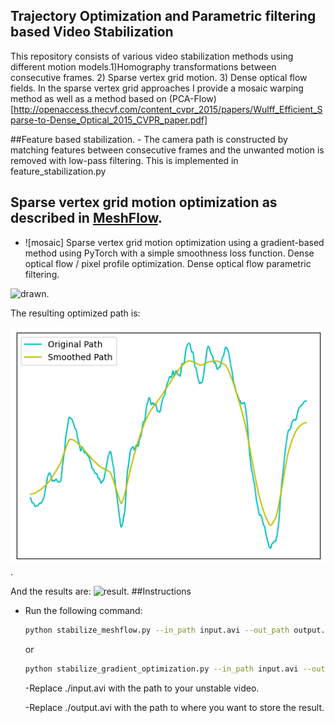 ## Trajectory Optimization and Parametric filtering based Video Stabilization
This repository consists of various video stabilization methods using different motion models.1)Homography transformations between consecutive frames. 2) Sparse vertex grid motion. 3) Dense optical flow fields.
In the sparse vertex grid approaches I provide a mosaic warping method as well as a method based on (PCA-Flow)[http://openaccess.thecvf.com/content_cvpr_2015/papers/Wulff_Efficient_Sparse-to-Dense_Optical_2015_CVPR_paper.pdf]

##Feature based stabilization.
     - The camera path is constructed by matching features between consecutive frames and the unwanted motion is removed with low-pass filtering. This is implemented in feature_stabilization.py
       
## Sparse vertex grid motion optimization as described in [MeshFlow](http://openaccess.thecvf.com/content/ICCV2023/papers/Zhang_Minimum_Latency_Deep_Online_Video_Stabilization_ICCV_2023_paper.pdf).
- ![mosaic]
Sparse vertex grid motion optimization using a gradient-based  method using PyTorch with a simple smoothness loss function.
Dense optical flow / pixel profile optimization.
Dense optical flow parametric filtering.

![drawn](https://github.com/btxviny/Trajectory-Optimization-Video-Stabilization/blob/main/images/drawn_small.gif).

The resulting optimized path is:

![plot](https://github.com/btxviny/Trajectory-Optimization-Video-Stabilization/blob/main/images/plot.png).

And the results are:
![result](https://github.com/btxviny/Trajectory-Optimization-Video-Stabilization/blob/main/images/concatenated.gif).
##Instructions
- Run the following command:
     ```bash
     python stabilize_meshflow.py --in_path input.avi --out_path output.avi
     ```
     or
    ```bash
    python stabilize_gradient_optimization.py --in_path input.avi --out_path output.avi
    ```
   -Replace ./input.avi with the path to your unstable video.
  
   -Replace ./output.avi with the path to where you want to store the result.
